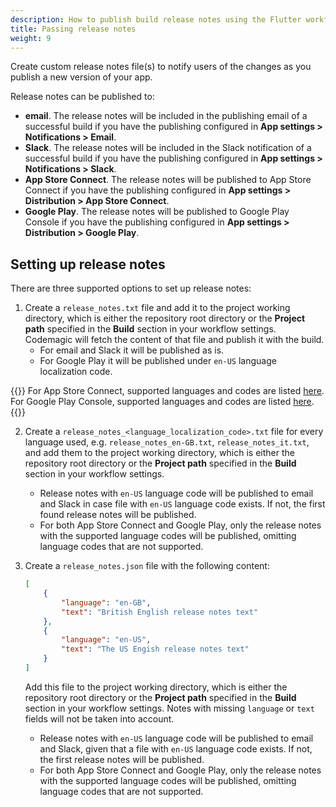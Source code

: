 ```yaml
---
description: How to publish build release notes using the Flutter workflow editor
title: Passing release notes
weight: 9
---
```


Create custom release notes file(s) to notify users of the changes as you publish a new version of your app.

Release notes can be published to:

* **email**. The release notes will be included in the publishing email of a successful build if you have the publishing configured in **App settings > Notifications > Email**.
* **Slack**. The release notes will be included in the Slack notification of a successful build if you have the publishing configured in **App settings > Notifications > Slack**.
* **App Store Connect**. The release notes will be published to App Store Connect if you have the publishing configured in **App settings > Distribution > App Store Connect**.
* **Google Play**. The release notes will be published to Google Play Console if you have the publishing configured in **App settings > Distribution > Google Play**.

## Setting up release notes

There are three supported options to set up release notes:

1. Create a `release_notes.txt` file and add it to the project working directory, which is either the repository root directory or the **Project path** specified in the **Build** section in your workflow settings. Codemagic will fetch the content of that file and publish it with the build.
    * For email and Slack it will be published as is.
    * For Google Play it will be published under `en-US` language localization code.

{{<notebox>}}
For App Store Connect, supported languages and codes are listed [here](https://developer.apple.com/documentation/appstoreconnectapi/betabuildlocalizationcreaterequest/data/attributes). For Google Play Console, supported languages and codes are listed [here](https://support.google.com/googleplay/android-developer/table/4419860?hl=en).
{{</notebox>}}

2. Create a `release_notes_<language_localization_code>.txt` file for every language used, e.g. `release_notes_en-GB.txt`, `release_notes_it.txt`, and add them to the project working directory, which is either the repository root directory or the **Project path** specified in the **Build** section in your workflow settings.
    * Release notes with `en-US` language code will be published to email and Slack in case file with `en-US` language code exists. If not, the first found release notes will be published.
    * For both App Store Connect and Google Play, only the release notes with the supported language codes will be published, omitting language codes that are not supported.

3. Create a `release_notes.json` file with the following content:

    ```json
    [
        {
            "language": "en-GB",
            "text": "British English release notes text"
        },
        {
            "language": "en-US",
            "text": "The US Engish release notes text"
        }
    ]
    ```

    Add this file to the project working directory, which is either the repository root directory or the **Project path** specified in the **Build** section in your workflow settings. Notes with missing `language` or `text` fields will not be taken into account.

    * Release notes with `en-US` language code will be published to email and Slack, given that a file with `en-US` language code exists. If not, the first release notes will be published.
    * For both App Store Connect and Google Play, only the release notes with the supported language codes will be published, omitting language codes that are not supported.
